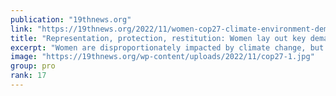 ```yaml
---
publication: "19thnews.org"
link: "https://19thnews.org/2022/11/women-cop27-climate-environment-demands/"
title: "Representation, protection, restitution: Women lay out key demands at COP27 climate summit"
excerpt: "Women are disproportionately impacted by climate change, but are also left out of decision-making. This year’s summit attendees are working to change that."
image: "https://19thnews.org/wp-content/uploads/2022/11/cop27-1.jpg"
group: pro
rank: 17
---
```

